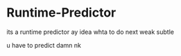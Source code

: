 # Runtime-Predictor

its a runtime predictor
ay idea whta to do next
weak subtle

u have to predict damn
nk
